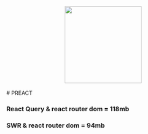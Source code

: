 <img src="https://damiandeluca.com.ar/wp-content/uploads/2020/02/preact.png" width="200" style="margin:0 auto;display:block"/>
<br/>
# PREACT

### React Query & react router dom = 118mb

### SWR & react router dom = 94mb
